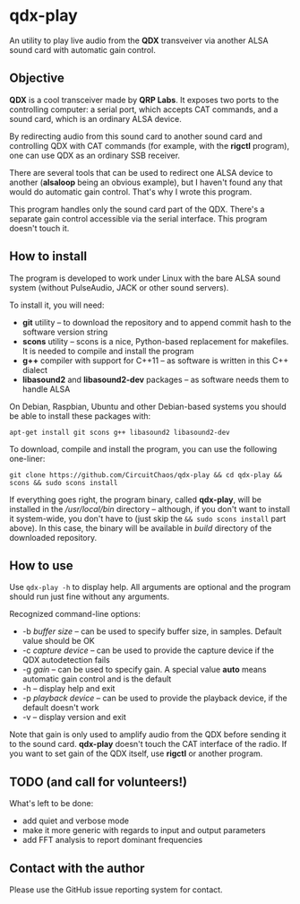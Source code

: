 # qdx-play

An utility to play live audio from the **QDX** transveiver via another ALSA sound card with automatic gain control.

## Objective

**QDX** is a cool transceiver made by **QRP Labs**. It exposes two ports to the controlling computer: a serial port, which accepts CAT commands, and a sound card, 
which is an ordinary ALSA device.

By redirecting audio from this sound card to another sound card and controlling QDX with CAT commands (for example, with the **rigctl** program), one can use QDX as an ordinary SSB receiver.

There are several tools that can be used to redirect one ALSA device to another (**alsaloop** being an obvious example), but I haven't found any that would do 
automatic gain control. That's why I wrote this program.

This program handles only the sound card part of the QDX. There's a separate gain control accessible via the serial interface. This program doesn't touch it.

## How to install

The program is developed to work under Linux with the bare ALSA sound system (without PulseAudio, JACK or other sound servers).

To install it, you will need:

* **git** utility – to download the repository and to append commit hash to the software version string
* **scons** utility – scons is a nice, Python-based replacement for makefiles. It is needed to compile and install the program
* **g++** compiler with support for C++11 – as software is written in this C++ dialect
* **libasound2** and **libasound2-dev** packages – as software needs them to handle ALSA

On Debian, Raspbian, Ubuntu and other Debian-based systems you should be able to install these packages with:

`apt-get install git scons g++ libasound2 libasound2-dev`

To download, compile and install the program, you can use the following one-liner:

`git clone https://github.com/CircuitChaos/qdx-play && cd qdx-play && scons && sudo scons install`

If everything goes right, the program binary, called **qdx-play**, will be installed in the */usr/local/bin* directory – although, if you don't want to install it system-wide, you don't have to (just skip the `&& sudo scons install` part above). In this case, the binary will be available in *build* directory of the downloaded repository.

## How to use

Use `qdx-play -h` to display help. All arguments are optional and the program should run just fine without any arguments.

Recognized command-line options:

* -b *buffer size* – can be used to specify buffer size, in samples. Default value should be OK
* -c *capture device* – can be used to provide the capture device if the QDX autodetection fails
* -g *gain* – can be used to specify gain. A special value **auto** means automatic gain control and is the default
* -h – display help and exit
* -p *playback device* – can be used to provide the playback device, if the default doesn't work
* -v – display version and exit

Note that gain is only used to amplify audio from the QDX before sending it to the sound card. **qdx-play** doesn't touch the CAT interface of the radio. If you want to set gain of the QDX itself, use **rigctl** or another program.

## TODO (and call for volunteers!)

What's left to be done:

* add quiet and verbose mode
* make it more generic with regards to input and output parameters
* add FFT analysis to report dominant frequencies

## Contact with the author

Please use the GitHub issue reporting system for contact.
